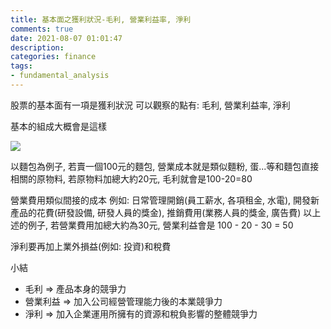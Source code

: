 ```yaml
---
title: 基本面之獲利狀況-毛利, 營業利益率, 淨利
comments: true
date: 2021-08-07 01:01:47
description:
categories: finance
tags:
- fundamental_analysis
---
```

股票的基本面有一項是獲利狀況
可以觀察的點有: 毛利, 營業利益率, 淨利

基本的組成大概會是這樣

![](profit.png)

以麵包為例子, 
若賣一個100元的麵包, 營業成本就是類似麵粉, 蛋...等和麵包直接相關的原物料, 若原物料加總大約20元, 毛利就會是100-20=80

營業費用類似間接的成本
例如: 日常管理開銷(員工薪水, 各項租金, 水電), 開發新產品的花費(研發設備, 研發人員的獎金), 推銷費用(業務人員的獎金, 廣告費)
以上述的例子, 若營業費用加總大約為30元, 營業利益會是 100 - 20 - 30 = 50

淨利要再加上業外損益(例如: 投資)和稅費

小結
- 毛利 => 產品本身的競爭力
- 營業利益 => 加入公司經營管理能力後的本業競爭力
- 淨利 => 加入企業運用所擁有的資源和稅負影響的整體競爭力
